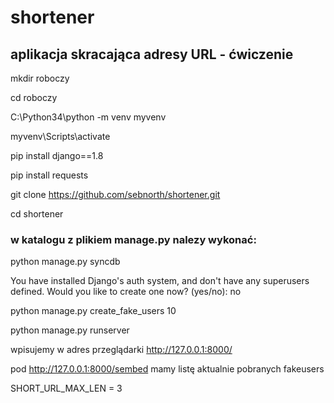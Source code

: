 # shortener
## aplikacja skracająca adresy URL - ćwiczenie



mkdir roboczy

cd roboczy

C:\Python34\python -m venv myvenv

myvenv\Scripts\activate

pip install django==1.8

pip install requests

git clone https://github.com/sebnorth/shortener.git

cd shortener

### w katalogu z plikiem manage.py nalezy wykonać: 

python manage.py syncdb

You have installed Django's auth system, and don't have any superusers defined.
Would you like to create one now? (yes/no): no

python manage.py create_fake_users 10

python manage.py runserver

wpisujemy w adres przeglądarki http://127.0.0.1:8000/

pod http://127.0.0.1:8000/sembed mamy listę aktualnie pobranych fakeusers

SHORT_URL_MAX_LEN = 3


